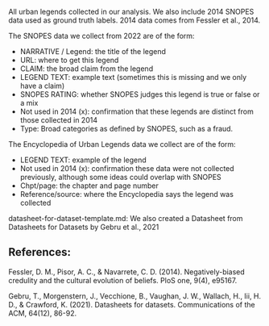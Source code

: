 All urban legends collected in our analysis. We also include 2014 SNOPES data used as ground truth labels. 2014 data comes from Fessler et al., 2014.

The SNOPES data we collect from 2022 are of the form:
- NARRATIVE / Legend: the title of the legend
- URL: where to get this legend
- CLAIM: the broad claim from the legend
- LEGEND TEXT: example text (sometimes this is missing and we only have a claim)
- SNOPES RATING: whether SNOPES judges this legend is true or false or a mix
- Not used in 2014 (x): confirmation that these legends are distinct from those collected in 2014
- Type: Broad categories as defined by SNOPES, such as a fraud.

The Encyclopedia of Urban Legends data we collect are of the form:
- LEGEND TEXT: example of the legend
- Not used in 2014 (x): confirmation these data were not collected previously, although some ideas could overlap with SNOPES
- Chpt/page: the chapter and page number
- Reference/source: where the Encyclopedia says the legend was collected 

datasheet-for-dataset-template.md: We also created a Datasheet from Datasheets for Datasets by Gebru et al., 2021

## References: 


Fessler, D. M., Pisor, A. C., & Navarrete, C. D. (2014). Negatively-biased credulity and the cultural evolution of beliefs. PloS one, 9(4), e95167.

Gebru, T., Morgenstern, J., Vecchione, B., Vaughan, J. W., Wallach, H., Iii, H. D., & Crawford, K. (2021). Datasheets for datasets. Communications of the ACM, 64(12), 86-92.
